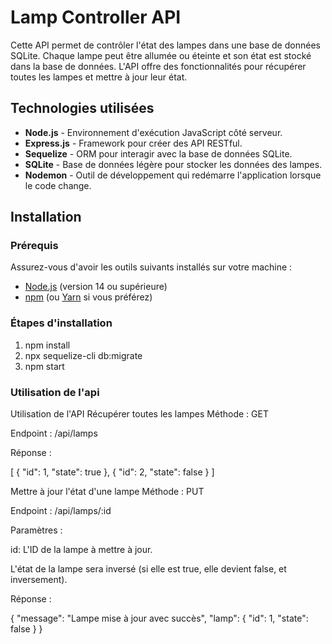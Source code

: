 # Lamp Controller API

Cette API permet de contrôler l'état des lampes dans une base de données SQLite. Chaque lampe peut être allumée ou éteinte et son état est stocké dans la base de données. L'API offre des fonctionnalités pour récupérer toutes les lampes et mettre à jour leur état.

## Technologies utilisées

- **Node.js** - Environnement d'exécution JavaScript côté serveur.
- **Express.js** - Framework pour créer des API RESTful.
- **Sequelize** - ORM pour interagir avec la base de données SQLite.
- **SQLite** - Base de données légère pour stocker les données des lampes.
- **Nodemon** - Outil de développement qui redémarre l'application lorsque le code change.

## Installation

### Prérequis

Assurez-vous d'avoir les outils suivants installés sur votre machine :
- [Node.js](https://nodejs.org/) (version 14 ou supérieure)
- [npm](https://www.npmjs.com/) (ou [Yarn](https://yarnpkg.com/) si vous préférez)

### Étapes d'installation

1. npm install
2. npx sequelize-cli db:migrate
3. npm start


### Utilisation de l'api

Utilisation de l'API
Récupérer toutes les lampes
Méthode : GET

Endpoint : /api/lamps

Réponse :

[
  {
    "id": 1,
    "state": true
  },
  {
    "id": 2,
    "state": false
  }
]

Mettre à jour l'état d'une lampe
Méthode : PUT

Endpoint : /api/lamps/:id

Paramètres :

id: L'ID de la lampe à mettre à jour.

L'état de la lampe sera inversé (si elle est true, elle devient false, et inversement).

Réponse :

{
  "message": "Lampe mise à jour avec succès",
  "lamp": {
    "id": 1,
    "state": false
  }
}